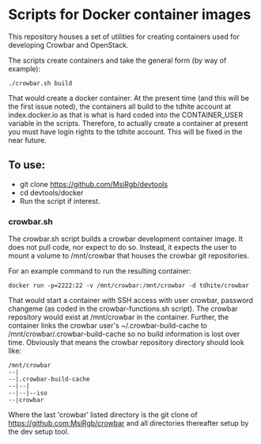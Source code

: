 # Scripts for Docker container images
This repository houses a set of utilities for creating containers used for developing Crowbar and OpenStack.

The scripts create containers and take the general form (by way of example):

    ./crowbar.sh build

That would create a docker container. At the present time (and this will be the first issue noted), the containers all build to the tdhite account at index.docker.io as that is what is hard coded into the CONTAINER_USER variable in the scripts. Therefore, to actually create a container at present you must have login rights to the tdhite account. This will be fixed in the near future.

## To use:
- git clone https://github.com/MsiRgb/devtools
- cd devtools/docker
- Run the script if interest.

### crowbar.sh
The crowbar.sh script builds a crowbar development container image. It does not pull code, nor expect to do so. Instead, it expects the user to mount a volume to /mnt/crowbar that houses the crowbar git repositories.

For an example command to run the resulting container:

    docker run -p=2222:22 -v /mnt/crowbar:/mnt/crowbar -d tdhite/crowbar

That would start a container with SSH access with user crowbar, password changeme (as coded in the crowbar-functions.sh script). The crowbar repository would exist at /mnt/crowbar in the container. Further, the container links the crowbar user's ~/.crowbar-build-cache to /mnt/crowbar/.crowbar-build-cache so no build information is lost over time. Obviously that means the crowbar repository directory should look like:

    /mnt/crowbar
    --|
    --|.crowbar-build-cache
    --|--|
    --|--|--iso
    --|crowbar

Where the last 'crowbar' listed directory is the git clone of https://github.com:MsiRgb/crowbar and all directories thereafter setup by the dev setup tool.
